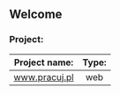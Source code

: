 ## Welcome



### Project:

| Project name:  | Type: |
|    :----:     | :----: |
| www.pracuj.pl  | web   |

